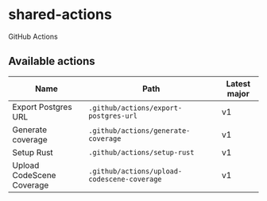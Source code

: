 # shared-actions
GitHub Actions

## Available actions

| Name | Path | Latest major |
| ---- | ---- | ------------ |
| Export Postgres URL | `.github/actions/export-postgres-url` | v1 |
| Generate coverage | `.github/actions/generate-coverage` | v1 |
| Setup Rust | `.github/actions/setup-rust` | v1 |
| Upload CodeScene Coverage | `.github/actions/upload-codescene-coverage` | v1 |
